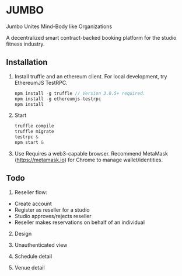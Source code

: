# JUMBO

Jumbo Unites Mind-Body like Organizations

A decentralized smart contract-backed booking platform for the studio fitness industry.

## Installation

1. Install truffle and an ethereum client. For local development, try EthereumJS TestRPC.
    ```javascript
    npm install -g truffle // Version 3.0.5+ required.
    npm install -g ethereumjs-testrpc
    npm install
    ```
2. Start
    ```javascript
    truffle compile
    truffle migrate
    testrpc &
    npm start &
    ```
3. Use
    Requires a web3-capable browser. Recommend MetaMask (https://metamask.io) for Chrome to manage wallet/identities.

## Todo

1. Reseller flow:
- Create account
- Register as reseller for a studio
- Studio approves/rejects reseller
- Reseller makes reservations on behalf of an individual

2. Design

3. Unauthenticated view

4. Schedule detail

5. Venue detail